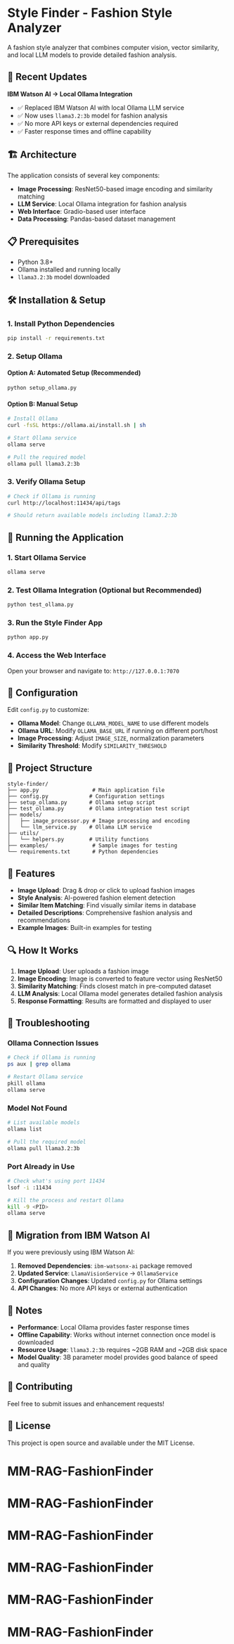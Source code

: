 # Style Finder - Fashion Style Analyzer

A fashion style analyzer that combines computer vision, vector similarity, and local LLM models to provide detailed fashion analysis.

## 🚀 Recent Updates

**IBM Watson AI → Local Ollama Integration**
- ✅ Replaced IBM Watson AI with local Ollama LLM service
- ✅ Now uses `llama3.2:3b` model for fashion analysis
- ✅ No more API keys or external dependencies required
- ✅ Faster response times and offline capability

## 🏗️ Architecture

The application consists of several key components:

- **Image Processing**: ResNet50-based image encoding and similarity matching
- **LLM Service**: Local Ollama integration for fashion analysis
- **Web Interface**: Gradio-based user interface
- **Data Processing**: Pandas-based dataset management

## 📋 Prerequisites

- Python 3.8+
- Ollama installed and running locally
- `llama3.2:3b` model downloaded

## 🛠️ Installation & Setup

### 1. Install Python Dependencies

```bash
pip install -r requirements.txt
```

### 2. Setup Ollama

#### Option A: Automated Setup (Recommended)
```bash
python setup_ollama.py
```

#### Option B: Manual Setup
```bash
# Install Ollama
curl -fsSL https://ollama.ai/install.sh | sh

# Start Ollama service
ollama serve

# Pull the required model
ollama pull llama3.2:3b
```

### 3. Verify Ollama Setup

```bash
# Check if Ollama is running
curl http://localhost:11434/api/tags

# Should return available models including llama3.2:3b
```

## 🚀 Running the Application

### 1. Start Ollama Service
```bash
ollama serve
```

### 2. Test Ollama Integration (Optional but Recommended)
```bash
python test_ollama.py
```

### 3. Run the Style Finder App
```bash
python app.py
```

### 4. Access the Web Interface
Open your browser and navigate to: `http://127.0.0.1:7070`

## 🔧 Configuration

Edit `config.py` to customize:

- **Ollama Model**: Change `OLLAMA_MODEL_NAME` to use different models
- **Ollama URL**: Modify `OLLAMA_BASE_URL` if running on different port/host
- **Image Processing**: Adjust `IMAGE_SIZE`, normalization parameters
- **Similarity Threshold**: Modify `SIMILARITY_THRESHOLD`

## 📁 Project Structure

```
style-finder/
├── app.py                 # Main application file
├── config.py             # Configuration settings
├── setup_ollama.py       # Ollama setup script
├── test_ollama.py        # Ollama integration test script
├── models/
│   ├── image_processor.py # Image processing and encoding
│   └── llm_service.py    # Ollama LLM service
├── utils/
│   └── helpers.py        # Utility functions
├── examples/              # Sample images for testing
└── requirements.txt       # Python dependencies
```

## 🎯 Features

- **Image Upload**: Drag & drop or click to upload fashion images
- **Style Analysis**: AI-powered fashion element detection
- **Similar Item Matching**: Find visually similar items in database
- **Detailed Descriptions**: Comprehensive fashion analysis and recommendations
- **Example Images**: Built-in examples for testing

## 🔍 How It Works

1. **Image Upload**: User uploads a fashion image
2. **Image Encoding**: Image is converted to feature vector using ResNet50
3. **Similarity Matching**: Finds closest match in pre-computed dataset
4. **LLM Analysis**: Local Ollama model generates detailed fashion analysis
5. **Response Formatting**: Results are formatted and displayed to user

## 🐛 Troubleshooting

### Ollama Connection Issues
```bash
# Check if Ollama is running
ps aux | grep ollama

# Restart Ollama service
pkill ollama
ollama serve
```

### Model Not Found
```bash
# List available models
ollama list

# Pull the required model
ollama pull llama3.2:3b
```

### Port Already in Use
```bash
# Check what's using port 11434
lsof -i :11434

# Kill the process and restart Ollama
kill -9 <PID>
ollama serve
```

## 🔄 Migration from IBM Watson AI

If you were previously using IBM Watson AI:

1. **Removed Dependencies**: `ibm-watsonx-ai` package removed
2. **Updated Service**: `LlamaVisionService` → `OllamaService`
3. **Configuration Changes**: Updated `config.py` for Ollama settings
4. **API Changes**: No more API keys or external authentication

## 📝 Notes

- **Performance**: Local Ollama provides faster response times
- **Offline Capability**: Works without internet connection once model is downloaded
- **Resource Usage**: `llama3.2:3b` requires ~2GB RAM and ~2GB disk space
- **Model Quality**: 3B parameter model provides good balance of speed and quality

## 🤝 Contributing

Feel free to submit issues and enhancement requests!

## 📄 License

This project is open source and available under the MIT License.
# MM-RAG-FashionFinder
# MM-RAG-FashionFinder
# MM-RAG-FashionFinder
# MM-RAG-FashionFinder
# MM-RAG-FashionFinder
# MM-RAG-FashionFinder
